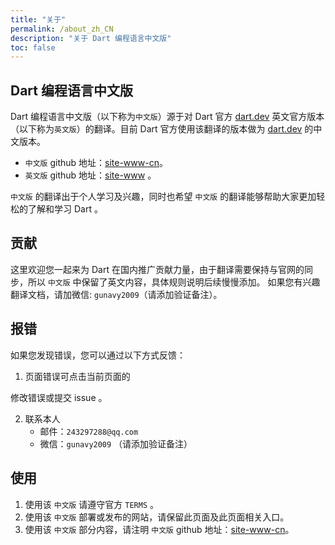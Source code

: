 ```yaml
---
title: "关于"
permalink: /about_zh_CN
description: "关于 Dart 编程语言中文版"
toc: false
---
```


## Dart 编程语言中文版

Dart 编程语言中文版（以下称为`中文版`）源于对 Dart 官方 [dart.dev](https://dart.dev) 英文官方版本（以下称为`英文版`）的翻译。目前 Dart 官方使用该翻译的版本做为 [dart.dev](https://dart.dev) 的中文版本。
- `中文版` github 地址：[site-www-cn](https://github.com/dartchina/site-www-cn)。
- `英文版` github 地址：[site-www](https://github.com/dart-lang/site-www) 。

`中文版` 的翻译出于个人学习及兴趣，同时也希望 `中文版` 的翻译能够帮助大家更加轻松的了解和学习 Dart 。

## 贡献

这里欢迎您一起来为 Dart 在国内推广贡献力量，由于翻译需要保持与官网的同步，所以 `中文版` 中保留了英文内容，具体规则说明后续慢慢添加。
如果您有兴趣翻译文档，请加微信: `gunavy2009`（请添加验证备注）。

## 报错

如果您发现错误，您可以通过以下方式反馈：

1. 页面错误可点击当前页面的
<span>
  <a href="{{path}}" class="btn no-automatic-external" title="View page source" target="_blank" rel="noopener">
    <i class="fas fa-file-alt fa-sm"></i>
  </a>
  <a href="{{repo}}/issues/new?{{issueTitle}}&{{issueBody}}" class="btn no-automatic-external" title="Report a issue with this page"
    target="_blank" rel="noopener">
    <i class="fas fa-bug fa-sm"></i>
  </a>
</span>
修改错误或提交 issue 。

2. 联系本人
	- 邮件：`243297288@qq.com`
	- 微信：`gunavy2009` （请添加验证备注）

## 使用

1. 使用该 `中文版` 请遵守官方 `TERMS` 。
2. 使用该 `中文版` 部署或发布的网站，请保留此页面及此页面相关入口。
3. 使用该 `中文版` 部分内容，请注明 `中文版` github 地址：[site-www-cn](https://github.com/dartchina/site-www-cn)。
